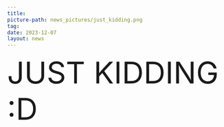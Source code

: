 ```yaml
---
title: 
picture-path: news_pictures/just_kidding.png
tag: 
date: 2023-12-07
layout: news
---
```


<div style="font-size:5em;"> JUST KIDDING :D</div>


